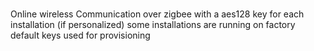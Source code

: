 # 

Online wireless Communication over zigbee with a aes128 key for each installation (if personalized) some installations are running on factory default keys used for provisioning
